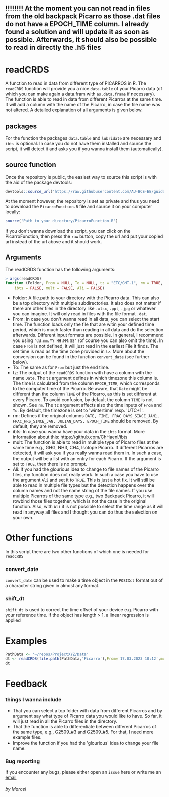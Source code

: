 
<h2>!!!!!!!! At the moment you can not read in files from the old backpack Picarro as those .dat files do not have a EPOCH_TIME column. I already found a solution and will update it as soon as possible. Afterwards, it should also be possible to read in directly the .h5 files </h2>


# readCRDS #
A function to read in data from different type of PICARROS in R.
The `readCRDS` function will provide you a nice `data.table` of your Picarro data (of which you can make again a data.fram with `as.data.frame` if necessary). 
The function is able to read in data from different Picarros at the same time. It will add a column with the name of the Picarro, in case the file name was not altered. A detailed explanation of all arguments is given below.

## packages ##
For the function the packages `data.table` and `lubridate` are necessary and `ibts` is optional. In case you do not have them installed and source the script, it will detect it and asks you if you wanna install them (automatically).

## source function ##
Once the repository is public, the easiest way to source this script is with the aid of the package devtools:
```R
devtools::source_url('https://raw.githubusercontent.com/AU-BCE-EE/guidance/main/Picarro/PicarroFunction.R')
```
At the moment however, the repository is set as private and thus you need to download the `PicarroFunction.R` file and source it on your computer locally:
```R
source('Path to your directory/PicarroFunction.R')
```
If you don't wanna download the script, you can click on the PicarroFunction, then press the `raw` button, copy the url and put your copied url instead of the url above and it should work.

## Arguments ##
The readCRDS function has the following arguments:
```R
> args(readCRDS)
function (Folder, From = NULL, To = NULL, tz = "ETC/GMT-1", rm = TRUE, 
    ibts = FALSE, mult = FALSE, Ali = FALSE)
```
- Folder: A file.path to your directory with the Picarro data. This can also be a top directory with multiple subdirectories. It also does not matter if there are other files in the directory like `.xlsx`, `.ppt`, `.jpg` or whatever you can imagine. It will only read in files with the file format `.dat`.
- From: In case you don't wanna read in all data, you can select the start time. The function loads only the file that are witin your defined time period, which is much faster than reading in all data and do the selection afterwards. Different input formats are possible. In general, I recommend you using `'dd.mm.YY HH:MM:SS'` (of course you can also omit the time). In case `From` is not defined, it will just read in the earliest File it finds. The set time is read as the time zone provided in `tz`. More about the conversion can be found in the function `convert_date` (see further below).
- To: The same as for `From` but just the end time.
- tz: The output of the `readCRDS` function with have a column with the name `Date`. The `tz` argument defines in which timezone this column is. The time is calculated from the column `EPOCH_TIME`, which corresponds to the computer time of the Picarro. Be aware, that `Date` might be different than the column `TIME` of the Picarro, as this is set different at every Picarro. To avoid confusion, by default the column `TIME` is not shown. See `rm`. The `tz` argument affects also the time inputs of `From` and `To`. By default, the timezone is set to 'wintertime' resp. 'UTC+1'.
- rm: Defines if the original columns `DATE, TIME, FRAC_DAYS_SINCE_JAN1, FRAC_HRS_SINCE_JAN, JULIAN_DAYS, EPOCH_TIME` should be removed. By default, they are removed.
- ibts: In case you wanna have your data in the `ibts` format. More information about this: https://github.com/ChHaeni/ibts
- mult: The function is able to read in multiple type of Picarro files at the same time e.g., GHG, NH3, CH4, Isotope Picarro. If different Picarros are detected, it will ask you if you really wanna read them in. In such a case, the output will be a list with an entry for each Picarro. If the argument is set to `TRUE`, then there is no prompt.
- Ali: If you had the glourious idea to change to file names of the Picarro files, my function does not really work. In such a case you have to use the argument `Ali` and set it to `TRUE`. This is just a hot fix. It will still be able to read in multiple file types but the detection happens over the column names and not the name string of the file names. If you use multiple Picarros of the same type e.g., two Backpack Picarro, it will rowbind those files together, which is not the case in the original function. Also, with `Ali` it is not possible to select the time range as it will read in anyway all files and I thought you can do thus the selection on your own.

# Other functions #
In this script there are two other functions of which one is needed for `readCRDS`

### convert_date ###
`convert_date` can be used to make a time object in the `POSIXct` format out of a character string given in almost any format.

### shift_dt ###
`shift_dt` is used to correct the time offset of your device e.g. Picarro with your reference time. If the object has length > 1, a linear regression is applied


# Examples #
```R
PathData <- '~/repos/ProjectXYZ/Data'
dt <- readCRDS(file.path(PathData,'Picarro'),From='17.03.2023 10:12',mult=TRUE)
dt
```

# Feedback #
### things I wanna include ###
- That you can select a top folder with data from different Picarros and by argument say what type of Picarro data you would like to have. So far, it will just read in all the Picarro files in the directory. 
- That the function is able to differentiate between different Picarros of the same type, e.g., G2509_#3 and G2509_#5. For that, I need more example files.
- Improve the function if you had the 'glourious' idea to change your file name.

### Bug reporting ###
If you encounter any bugs, please either open an `issue` here or write me an <a href='mailto:mb@bce.au.dk'>email</a>

<h6> by Marcel